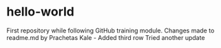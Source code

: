 # hello-world
First repository while following GitHub training module.
Changes made to readme.md by Prachetas Kale - Added third row
Tried another update
